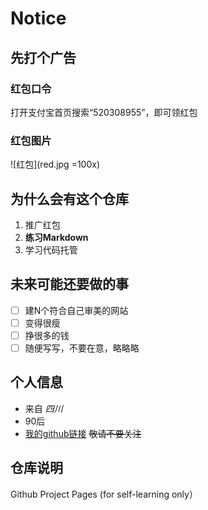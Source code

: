 # Notice
## 先打个广告
### 红包口令
打开支付宝首页搜索“520308955”，即可领红包
### 红包图片
![红包](red.jpg =100x)
## 为什么会有这个仓库
1. 推广红包
2. **练习Markdown**
3. 学习代码托管
## 未来可能还要做的事
- [ ] 建N个符合自己审美的网站
- [ ] 变得很瘦
- [ ] 挣很多的钱
- [ ] 随便写写，不要在意，略略略
## 个人信息
* 来自 _四川_ 
* 90后
* [我的github链接](https://github.com/tianwei1992)  ~~敬请不要关注~~
## 仓库说明
Github Project Pages (for self-learning only）
